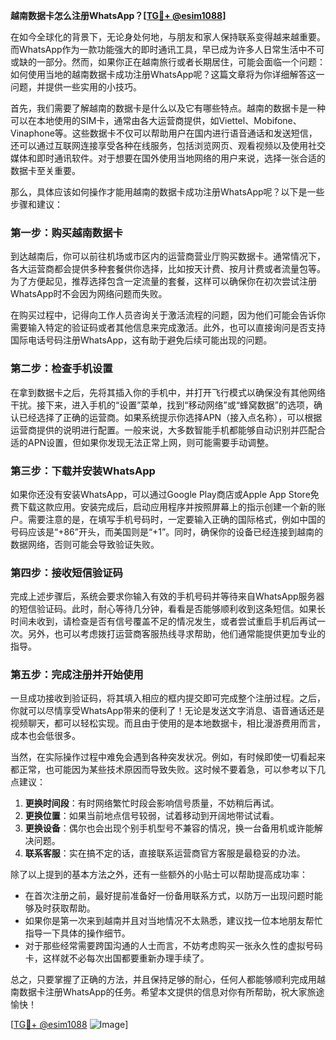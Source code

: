 **越南数据卡怎么注册WhatsApp？[[TG💪+ @esim1088](https://t.me/s/esim1088)]**

在如今全球化的背景下，无论身处何地，与朋友和家人保持联系变得越来越重要。而WhatsApp作为一款功能强大的即时通讯工具，早已成为许多人日常生活中不可或缺的一部分。然而，如果你正在越南旅行或者长期居住，可能会面临一个问题：如何使用当地的越南数据卡成功注册WhatsApp呢？这篇文章将为你详细解答这一问题，并提供一些实用的小技巧。

首先，我们需要了解越南的数据卡是什么以及它有哪些特点。越南的数据卡是一种可以在本地使用的SIM卡，通常由各大运营商提供，如Viettel、Mobifone、Vinaphone等。这些数据卡不仅可以帮助用户在国内进行语音通话和发送短信，还可以通过互联网连接享受各种在线服务，包括浏览网页、观看视频以及使用社交媒体和即时通讯软件。对于想要在国外使用当地网络的用户来说，选择一张合适的数据卡至关重要。

那么，具体应该如何操作才能用越南的数据卡成功注册WhatsApp呢？以下是一些步骤和建议：

### **第一步：购买越南数据卡**
到达越南后，你可以前往机场或市区内的运营商营业厅购买数据卡。通常情况下，各大运营商都会提供多种套餐供你选择，比如按天计费、按月计费或者流量包等。为了方便起见，推荐选择包含一定流量的套餐，这样可以确保你在初次尝试注册WhatsApp时不会因为网络问题而失败。

在购买过程中，记得向工作人员咨询关于激活流程的问题，因为他们可能会告诉你需要输入特定的验证码或者其他信息来完成激活。此外，也可以直接询问是否支持国际电话号码注册WhatsApp，这有助于避免后续可能出现的问题。

### **第二步：检查手机设置**
在拿到数据卡之后，先将其插入你的手机中，并打开飞行模式以确保没有其他网络干扰。接下来，进入手机的“设置”菜单，找到“移动网络”或“蜂窝数据”的选项，确认已经选择了正确的运营商。如果系统提示你选择APN（接入点名称），可以根据运营商提供的说明进行配置。一般来说，大多数智能手机都能够自动识别并匹配合适的APN设置，但如果你发现无法正常上网，则可能需要手动调整。

### **第三步：下载并安装WhatsApp**
如果你还没有安装WhatsApp，可以通过Google Play商店或Apple App Store免费下载这款应用。安装完成后，启动应用程序并按照屏幕上的指示创建一个新的账户。需要注意的是，在填写手机号码时，一定要输入正确的国际格式，例如中国的号码应该是“+86”开头，而美国则是“+1”。同时，确保你的设备已经连接到越南的数据网络，否则可能会导致验证失败。

### **第四步：接收短信验证码**
完成上述步骤后，系统会要求你输入有效的手机号码并等待来自WhatsApp服务器的短信验证码。此时，耐心等待几分钟，看看是否能够顺利收到这条短信。如果长时间未收到，请检查是否有信号覆盖不足的情况发生，或者尝试重启手机后再试一次。另外，也可以考虑拨打运营商客服热线寻求帮助，他们通常能提供更加专业的指导。

### **第五步：完成注册并开始使用**
一旦成功接收到验证码，将其填入相应的框内提交即可完成整个注册过程。之后，你就可以尽情享受WhatsApp带来的便利了！无论是发送文字消息、语音通话还是视频聊天，都可以轻松实现。而且由于使用的是本地数据卡，相比漫游费用而言，成本也会低很多。

当然，在实际操作过程中难免会遇到各种突发状况。例如，有时候即使一切看起来都正常，也可能因为某些技术原因而导致失败。这时候不要着急，可以参考以下几点建议：

1. **更换时间段**：有时网络繁忙时段会影响信号质量，不妨稍后再试。
2. **更换位置**：如果当前地点信号较弱，试着移动到开阔地带试试看。
3. **更换设备**：偶尔也会出现个别手机型号不兼容的情况，换一台备用机或许能解决问题。
4. **联系客服**：实在搞不定的话，直接联系运营商官方客服是最稳妥的办法。

除了以上提到的基本方法之外，还有一些额外的小贴士可以帮助提高成功率：

- 在首次注册之前，最好提前准备好一份备用联系方式，以防万一出现问题时能够及时获取帮助。
- 如果你是第一次来到越南并且对当地情况不太熟悉，建议找一位本地朋友帮忙指导一下具体的操作细节。
- 对于那些经常需要跨国沟通的人士而言，不妨考虑购买一张永久性的虚拟号码卡，这样就不必每次出国都要重新办理手续了。

总之，只要掌握了正确的方法，并且保持足够的耐心，任何人都能够顺利完成用越南数据卡注册WhatsApp的任务。希望本文提供的信息对你有所帮助，祝大家旅途愉快！

[[TG💪+ @esim1088](https://t.me/s/esim1088) ![Image](https://i.postimg.cc/4NQfJmqS/Snipaste-2025-05-13-00-14-12.png)]